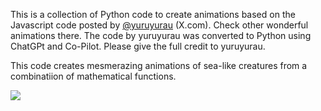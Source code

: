 This is a collection of Python code to create animations based on the Javascript
code posted by [@yuruyurau](https://x.com/yuruyurau) (X.com). Check other wonderful
animations there.  The code by yuruyurau
was converted to Python using ChatGPt and Co-Pilot. Please give the full credit to 
yuruyurau. 

This code  creates mesmerazing animations of  sea-like creatures from a  combinatiion of 
mathematical functions.

![](https://github.com/SmaniaD/Marine-Life-yuruyurau/blob/main/yuruyurau3.gif)
